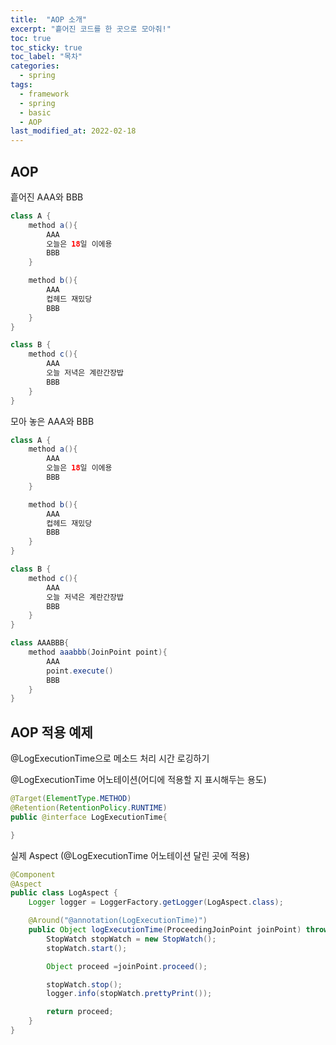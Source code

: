 ```yaml
---
title:  "AOP 소개"
excerpt: "흩어진 코드를 한 곳으로 모아줘!"
toc: true
toc_sticky: true
toc_label: "목차"
categories:
  - spring
tags:
  - framework
  - spring
  - basic
  - AOP
last_modified_at: 2022-02-18
---
```


## AOP

흩어진 AAA와 BBB
```java
class A {
    method a(){
        AAA
        오늘은 18일 이에용
        BBB
    }

    method b(){
        AAA
        컵헤드 재밌당
        BBB
    }
}

class B {
    method c(){
        AAA
        오늘 저녁은 계란간장밥
        BBB
    }
}
```

모아 놓은 AAA와 BBB
```java
class A {
    method a(){
        AAA
        오늘은 18일 이에용
        BBB
    }

    method b(){
        AAA
        컵헤드 재밌당
        BBB
    }
}

class B {
    method c(){
        AAA
        오늘 저녁은 계란간장밥
        BBB
    }
}

class AAABBB{
    method aaabbb(JoinPoint point){
        AAA
        point.execute()
        BBB
    }
}
```

## AOP 적용 예제
@LogExecutionTime으로 메소드 처리 시간 로깅하기

@LogExecutionTime 어노테이션(어디에 적용할 지 표시해두는 용도)
```java
@Target(ElementType.METHOD)
@Retention(RetentionPolicy.RUNTIME)
public @interface LogExecutionTime{

}
```

실제 Aspect (@LogExecutionTime 어노테이션 달린 곳에 적용)
```java
@Component
@Aspect
public class LogAspect {
    Logger logger = LoggerFactory.getLogger(LogAspect.class);

    @Around("@annotation(LogExecutionTime)")
    public Object logExecutionTime(ProceedingJoinPoint joinPoint) throws Throwable{
        StopWatch stopWatch = new StopWatch();
        stopWatch.start();

        Object proceed =joinPoint.proceed();

        stopWatch.stop();
        logger.info(stopWatch.prettyPrint());

        return proceed;
    }
}